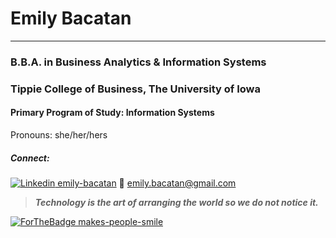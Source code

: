 # Emily Bacatan #
 - - - - 
### B.B.A. in Business Analytics & Information Systems ###
### Tippie College of Business, The University of Iowa ###
#### Primary Program of Study: Information Systems ####
Pronouns: she/her/hers

##### Connect: #####
[![Linkedin](https://i.stack.imgur.com/gVE0j.png) emily-bacatan](https://www.linkedin.com/in/emily-bacatan/)
:email: emily.bacatan@gmail.com


> ***Technology is the art of arranging the world so we do not notice it.***

[![ForTheBadge makes-people-smile](http://ForTheBadge.com/images/badges/makes-people-smile.svg)](https://github.com/msbacatan?tab=repositories)

<!--
**msbacatan/msbacatan** is a ✨ _special_ ✨ repository because its `README.md` (this file) appears on your GitHub profile.

Here are some ideas to get you started:

- 🔭 I’m currently working on ...
- 🌱 I’m currently learning ...
- 👯 I’m looking to collaborate on ...
- 🤔 I’m looking for help with ...
- 💬 Ask me about ...
- 📫 How to reach me: ...
- 😄 Pronouns: ...
- ⚡ Fun fact: ...
-->

